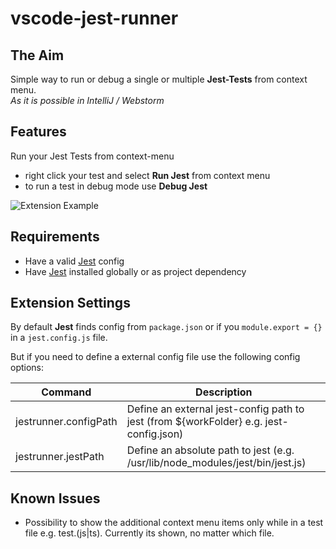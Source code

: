 # vscode-jest-runner

## The Aim

Simple way to run or debug a single or multiple **Jest-Tests** from context menu.  
*As it is possible in IntelliJ / Webstorm*

## Features

Run your Jest Tests from context-menu  
- right click your test and select **Run Jest** from context menu 
- to run a test in debug mode use **Debug Jest**
    
![Extension Example](https://github.com/firsttris/vscode-jest/raw/master/public/vscode-jest.gif)

## Requirements

- Have a valid [Jest](https://github.com/facebook/jest) config
- Have [Jest](https://github.com/facebook/jest) installed globally or as project dependency

## Extension Settings
By default **Jest** finds config from `package.json` or if you `module.export = {}` in a `jest.config.js` file.

But if you need to define a external config file use the following config options:

| Command | Description |
| --- | --- |
| jestrunner.configPath | Define an external jest-config path to jest (from ${workFolder} e.g. jest-config.json) |
| jestrunner.jestPath | Define an absolute path to jest (e.g. /usr/lib/node_modules/jest/bin/jest.js) |


## Known Issues

- Possibility to show the additional context menu items only while in a test file e.g. test.(js|ts). Currently its shown, no matter which file.
